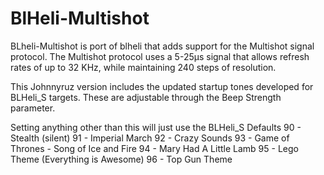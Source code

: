 # BlHeli-Multishot
BLheli-Multishot is port of blheli that adds support for the Multishot signal protocol.  The Multishot protocol uses a 5-25µs signal that allows refresh rates of up to 32 KHz, while maintaining 240 steps of resolution.

This Johnnyruz version includes the updated startup tones developed for BLHeli_S targets. These are adjustable through the Beep Strength parameter.

Setting anything other than this will just use the BLHeli_S Defaults
90 - Stealth (silent)
91 - Imperial March
92 - Crazy Sounds
93 - Game of Thrones - Song of Ice and Fire
94 - Mary Had A Little Lamb
95 - Lego Theme (Everything is Awesome)
96 - Top Gun Theme
